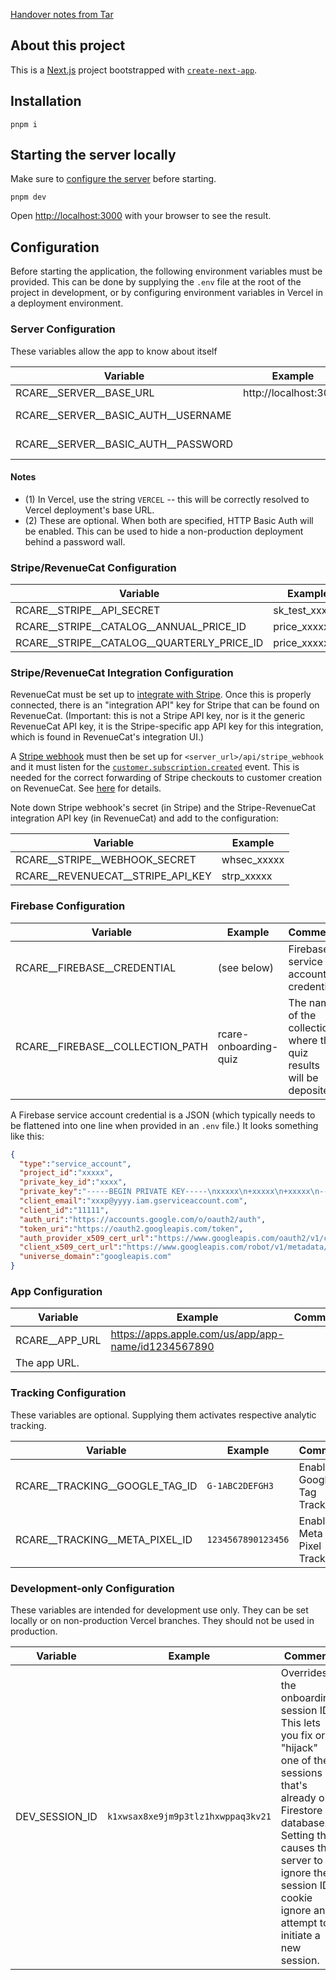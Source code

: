 [Handover notes from Tar](./HANDOVER.md)

## About this project

This is a [Next.js](https://nextjs.org) project bootstrapped with [`create-next-app`](https://nextjs.org/docs/app/api-reference/cli/create-next-app).

## Installation

```
pnpm i
```

## Starting the server locally

Make sure to [configure the server](#configuration) before starting.

```
pnpm dev
```

Open [http://localhost:3000](http://localhost:3000) with your browser to see the result.


## Configuration

Before starting the application, the following environment variables must be
provided. This can be done by supplying the `.env` file at the root
of the project in development, or by configuring environment variables in
Vercel in a deployment environment.

### Server Configuration

These variables allow the app to know about itself

| Variable                            | Example               | Notes        |
| ----------------------------------- | --------------------- | ------------ |
| RCARE__SERVER__BASE_URL             | http://localhost:3000 | (1)          |
| RCARE__SERVER__BASIC_AUTH__USERNAME |                       | Optional (2) |
| RCARE__SERVER__BASIC_AUTH__PASSWORD |                       | Optional (2) |


#### Notes
- (1) In Vercel, use the string `VERCEL` -- this will be correctly resolved
      to Vercel deployment's base URL.
- (2) These are optional. When both are specified, HTTP Basic Auth will be
      enabled. This can be used to hide a non-production deployment behind
      a password wall.

### Stripe/RevenueCat Configuration

| Variable                                   | Example        |
| ------------------------------------------ | -------------- |
| RCARE__STRIPE__API_SECRET                  | sk_test_xxxxxx |
| RCARE__STRIPE__CATALOG__ANNUAL_PRICE_ID    | price_xxxxxx   |
| RCARE__STRIPE__CATALOG__QUARTERLY_PRICE_ID | price_xxxxxx   |

### Stripe/RevenueCat Integration Configuration

RevenueCat must be set up to [integrate with Stripe](https://www.revenuecat.com/docs/web/stripe). Once this is properly connected, there is an
"integration API" key for Stripe that can be found on RevenueCat.
(Important: this is not a Stripe API key, nor is it the generic RevenueCat API key, it is the Stripe-specific app API key for this integration, which
is found in RevenueCat's integration UI.)

A [Stripe webhook](https://docs.stripe.com/webhooks)
must then be set up for `<server_url>/api/stripe_webhook`
and it must listen for the
[`customer.subscription.created`](https://docs.stripe.com/api/events/types#event_types-customer.subscription.created) event.
This is needed for the correct forwarding of Stripe checkouts to customer
creation on RevenueCat. See [here](https://www.revenuecat.com/docs/web/stripe#5-send-stripe-tokens-to-revenuecat)
for details.

Note down Stripe webhook's secret (in Stripe) and the Stripe-RevenueCat
integration API key (in RevenueCat) and add to the configuration:

| Variable                          | Example     |
| --------------------------------- | ----------- |
| RCARE__STRIPE__WEBHOOK_SECRET     | whsec_xxxxx |
| RCARE__REVENUECAT__STRIPE_API_KEY | strp_xxxxx  |


### Firebase Configuration

| Variable                         | Example               | Comment                                                             |
| -------------------------------- | --------------------- | ------------------------------------------------------------------- |
| RCARE__FIREBASE__CREDENTIAL      | (see below)           | Firebase service account credential                                 |
| RCARE__FIREBASE__COLLECTION_PATH | rcare-onboarding-quiz | The name of the collection where the quiz results will be deposited |

A Firebase service account credential is a JSON (which typically needs to be flattened into one line when provided in an `.env` file.) It looks something like this:

```json
{
  "type":"service_account",
  "project_id":"xxxxx",
  "private_key_id":"xxxx",
  "private_key":"-----BEGIN PRIVATE KEY-----\nxxxxx\n+xxxxx\n+xxxxx\n-----END PRIVATE KEY-----\n",
  "client_email":"xxxp@yyyy.iam.gserviceaccount.com",
  "client_id":"11111",
  "auth_uri":"https://accounts.google.com/o/oauth2/auth",
  "token_uri":"https://oauth2.googleapis.com/token",
  "auth_provider_x509_cert_url":"https://www.googleapis.com/oauth2/v1/certs",
  "client_x509_cert_url":"https://www.googleapis.com/robot/v1/metadata/x509/firebase-adminsdk-6b7yp%40xxxxx.iam.gserviceaccount.com",
  "universe_domain":"googleapis.com"
}
```

### App Configuration


| Variable       | Example                                             | Comment |
| -------------- | --------------------------------------------------- | ------- |
| RCARE__APP_URL | https://apps.apple.com/us/app/app-name/id1234567890 |
| The app URL.   |

### Tracking Configuration

These variables are optional. Supplying them activates respective analytic tracking.


| Variable                       | Example            | Comment                     |
| ------------------------------ | ------------------ | --------------------------- |
| RCARE__TRACKING__GOOGLE_TAG_ID | `G-1ABC2DEFGH3`    | Enables Google Tag Tracking |
| RCARE__TRACKING__META_PIXEL_ID | `1234567890123456` | Enables Meta Pixel Tracking |

### Development-only Configuration

These variables are intended for development use only. They can be set locally
or on non-production Vercel branches. They should not be used in production.

| Variable       | Example                            | Comment                                                                                                                                                                                                                                   |
| -------------- | ---------------------------------- | ----------------------------------------------------------------------------------------------------------------------------------------------------------------------------------------------------------------------------------------- |
| DEV_SESSION_ID | `k1xwsax8xe9jm9p3tlz1hxwppaq3kv21` | Overrides the onboarding session ID. This lets you fix or "hijack" one of the sessions that's already on Firestore database. Setting this causes the server to ignore the session ID cookie ignore any attempt to initiate a new session. |
